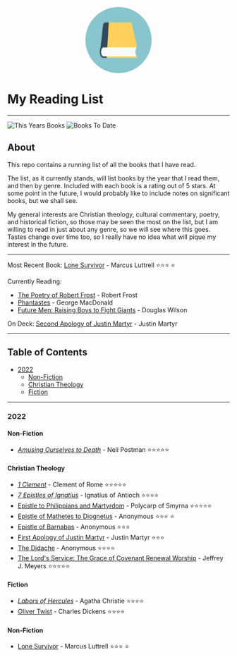 <p align="center">
<img src="https://github.com/BallsyWalnuts/Reading-List/blob/6464db9c52925d6613aa8305de5c8f57ba380020/book-icon.png?raw=true" width="150" />
</p>

# My Reading List

---

![This Years Books](https://img.shields.io/badge/Books%20This%20Year-12-success)
![Books To Date](https://img.shields.io/badge/Total%20Books%20To%20Date-12-blue)

## About

This repo contains a running list of all the books that I have read.

The list, as it currently stands, will list books by the year that I read them, and then by genre. Included with each book is a rating out of 5 stars. At some point in the future, I would probably like to include notes on significant books, but we shall see.

My general interests are Christian theology, cultural commentary, poetry, and historical fiction, so those may be seen the most on the list, but I am willing to read in just about any genre, so we will see where this goes. Tastes change over time too, so I really have no idea what will pique my interest in the future. 

---

Most Recent Book: [Lone Survivor](https://www.amazon.com/Lone-Survivor-Eyewitness-Account-Operation/dp/0316067601/ref=tmm_pap_swatch_0?_encoding=UTF8&qid=1650498581&sr=8-1) - Marcus Luttrell :star::star::star: :star:

Currently Reading: 

- [The Poetry of Robert Frost](https://www.amazon.com/Poetry-Robert-Frost/dp/0030725356) - Robert Frost
- [Phantastes](https://www.amazon.com/Phantastes-George-MacDonald/dp/0802860605/ref=sr_1_6?crid=16CNIYK0C4BMU&keywords=phantastes+by+george+macdonald+eerdmans&qid=1649627578&s=books&sprefix=phantastes+by+george+macdonald+eerdmans%2Cstripbooks%2C106&sr=1-6) - George MacDonald
- [Future Men: Raising Boys to Fight Giants](https://www.amazon.com/Future-Men-Raising-Fight-Giants/dp/1591281105/ref=sr_1_1?crid=3K8XCVIRFR8WH&keywords=future+men&qid=1650498666&sprefix=future+men%2Caps%2C128&sr=8-1) - Douglas Wilson

On Deck: [Second Apology of Justin Martyr](https://ccel.org/ccel/justin_martyr/second_apology/anf01.viii.iii.html) - Justin Martyr

---

## Table of Contents

- [2022](#2022)
  - [Non-Fiction](#non-fiction)
  - [Christian Theology](#christian-theology)
  - [Fiction](#fiction)

---

### 2022

#### Non-Fiction

- [*Amusing Ourselves to Death*](https://www.amazon.com/Amusing-Ourselves-Death-Discourse-Business/dp/014303653X/ref=sr_1_1?keywords=amusing+ourselves+to+death&qid=1641675565&sprefix=amusing%2Caps%2C144&sr=8-1) - Neil Postman :star::star::star::star::star:

#### Christian Theology

- [*1 Clement*](https://ccel.org/ccel/clement_rome/first_epistle_to_the_corinthians/anf01.ii.ii.html) - Clement of Rome :star::star::star::star::star:
- [*7 Epistles of Ignatius*](https://ccel.org/ccel/ignatius_antioch/epistles_of_ignatius/anf01) - Ignatius of Antioch :star::star::star::star:
- [Epistle to Philippians and Martyrdom](https://ccel.org/ccel/polycarp/epistle_to_the_philippians/anf01) - Polycarp of Smyrna :star::star::star::star::star:
- [Epistle of Mathetes to Diognetus](https://ccel.org/ccel/schaff/anf01/anf01.iii.ii.html) - Anonymous :star::star::star: :star:
- [Epistle of Barnabas](https://ccel.org/ccel/ignatius_antioch/epistle_of_barnabas/anf01) - Anonymous :star::star::star:
- [First Apology of Justin Martyr](https://ccel.org/ccel/justin_martyr/first_apology/anf01.viii.ii.html) - Justin Martyr :star::star::star:
- [The Didache](https://ccel.org/ccel/lightfoot/fathers/fathers.ii.xii.html) - Anonymous :star::star::star::star:
- [The Lord's Service: The Grace of Covenant Renewal Worship](https://canonpress.com/products/the-lords-service/) - Jeffrey J. Meyers :star::star::star::star::star:

#### Fiction

- [*Labors of Hercules*](https://www.amazon.com/Labors-Hercules-Hercule-Collection-Mysteries/dp/0062073982/ref=tmm_pap_swatch_0?_encoding=UTF8&qid=&sr=) - Agatha Christie :star::star::star::star:
-  [Oliver Twist](https://www.amazon.com/Oliver-Twist-Charles-Dickens/dp/1514640376/ref=sr_1_1_sspa?crid=3511VENE51N36&keywords=oliver+twist&qid=1645745069&sprefix=oliver+twist%2Caps%2C171&sr=8-1-spons&psc=1&spLa=ZW5jcnlwdGVkUXVhbGlmaWVyPUExQjAzVVFZM1gwTUdTJmVuY3J5cHRlZElkPUEwODg4NjExMkVDRVMxT09RU1JSViZlbmNyeXB0ZWRBZElkPUEwOTg3MjczMkJSWkdPSEozMjRBMCZ3aWRnZXROYW1lPXNwX2F0ZiZhY3Rpb249Y2xpY2tSZWRpcmVjdCZkb05vdExvZ0NsaWNrPXRydWU=) - Charles Dickens :star::star::star::star:

#### Non-Fiction

- [Lone Survivor](https://www.amazon.com/Lone-Survivor-Eyewitness-Account-Operation/dp/0316067601/ref=tmm_pap_swatch_0?_encoding=UTF8&qid=1650498581&sr=8-1) - Marcus Luttrell :star::star::star: :star:
